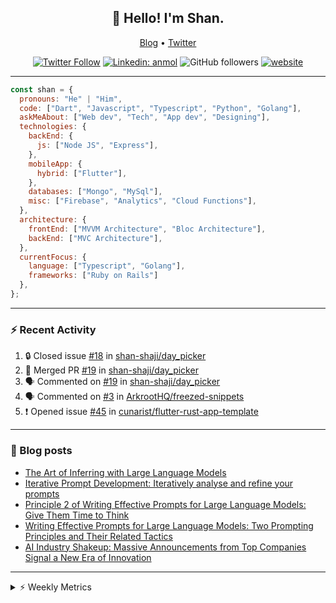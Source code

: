 <h2 align="center">👋 Hello! I'm Shan.</h2>
<p align="center">
  <a href="https://medium.com/feed/@shan-shaji">Blog</a> •
  <a href="https://twitter.com/intent/follow?screen_name=shan__shaji">Twitter</a>
</p>

<p align="center"><a href="https://twitter.com/intent/follow?screen_name=shan__shaji"><img src="https://img.shields.io/twitter/follow/shan__shaji?style=flat" alt="Twitter Follow"></a>
<a href="https://www.linkedin.com/in/shan-shaji/"><img src="https://img.shields.io/badge/shan-shaji?style=flat-square&amp;logo=Linkedin&amp;logoColor=white&amp;link=https://www.linkedin.com/in/shan-shaji/" alt="Linkedin: anmol"></a>
<img src="https://img.shields.io/github/followers/shan-shaji?label=Follow&amp;style=social" alt="GitHub followers">
<a href="http://shan-shaji.github.io/"><img src="https://img.shields.io/badge/Website-46a2f1.svg?&amp;style=flat-square&amp;logo=Google-Chrome&amp;logoColor=white&amp;link=http://shan-shaji.github.io/" alt="website"></a></p>

<hr>

```javascript
const shan = {
  pronouns: "He" | "Him",
  code: ["Dart", "Javascript", "Typescript", "Python", "Golang"],
  askMeAbout: ["Web dev", "Tech", "App dev", "Designing"],
  technologies: {
    backEnd: {
      js: ["Node JS", "Express"],
    },
    mobileApp: {
      hybrid: ["Flutter"],
    },
    databases: ["Mongo", "MySql"],
    misc: ["Firebase", "Analytics", "Cloud Functions"],
  },
  architecture: {
    frontEnd: ["MVVM Architecture", "Bloc Architecture"],
    backEnd: ["MVC Architecture"],
  },
  currentFocus: {
    language: ["Typescript", "Golang"],
    frameworks: ["Ruby on Rails"]
  },
};
```

---

### ⚡ Recent Activity

<!--START_SECTION:activity-->
1. 🔒 Closed issue [#18](https://github.com/shan-shaji/day_picker/issues/18) in [shan-shaji/day_picker](https://github.com/shan-shaji/day_picker)
2. 🎉 Merged PR [#19](https://github.com/shan-shaji/day_picker/pull/19) in [shan-shaji/day_picker](https://github.com/shan-shaji/day_picker)
3. 🗣 Commented on [#19](https://github.com/shan-shaji/day_picker/pull/19#issuecomment-1634430153) in [shan-shaji/day_picker](https://github.com/shan-shaji/day_picker)
4. 🗣 Commented on [#3](https://github.com/ArkrootHQ/freezed-snippets/issues/3#issuecomment-1592487551) in [ArkrootHQ/freezed-snippets](https://github.com/ArkrootHQ/freezed-snippets)
5. ❗ Opened issue [#45](https://github.com/cunarist/flutter-rust-app-template/issues/45) in [cunarist/flutter-rust-app-template](https://github.com/cunarist/flutter-rust-app-template)
<!--END_SECTION:activity-->

---

### 📕 Blog posts

<!-- BLOG-POST-LIST:START -->
- [The Art of Inferring with Large Language Models](https://dev.to/arkroot/the-art-of-inferring-with-large-language-models-243m)
- [Iterative Prompt Development: Iteratively analyse and refine your prompts](https://dev.to/arkroot/iterative-prompt-development-iteratively-analyse-and-refine-your-prompts-3ibl)
- [Principle 2 of Writing Effective Prompts for Large Language Models: Give Them Time to Think](https://dev.to/arkroot/principle-2-of-writing-effective-prompts-for-large-language-models-give-them-time-to-think-25j3)
- [Writing Effective Prompts for Large Language Models: Two Prompting Principles and Their Related Tactics](https://dev.to/arkroot/writing-effective-prompts-for-large-language-models-two-prompting-principles-and-their-related-tactics-151a)
- [AI Industry Shakeup: Massive Announcements from Top Companies Signal a New Era of Innovation](https://dev.to/shanshaji/ai-industry-shakeup-massive-announcements-from-top-companies-signal-a-new-era-of-innovation-pj7)
<!-- BLOG-POST-LIST:END -->

<hr>
<details>
    <summary>⚡ Weekly Metrics</summary>
    <p>
    
<!--START_SECTION:waka-->
![Code Time](http://img.shields.io/badge/Code%20Time-2%2C364%20hrs%2057%20mins-blue)

![Profile Views](http://img.shields.io/badge/Profile%20Views-3-blue)

**🐱 My GitHub Data** 

> 📦 ? Used in GitHub's Storage 
 > 
> 🏆 439 Contributions in the Year 2023
 > 
> 💼 Opted to Hire
 > 
> 📜 139 Public Repositories 
 > 
> 🔑 0 Private Repositories 
 > 
**I'm a Night 🦉** 

```text
🌞 Morning                4768 commits        ███░░░░░░░░░░░░░░░░░░░░░░   11.97 % 
🌆 Daytime                10962 commits       ███████░░░░░░░░░░░░░░░░░░   27.53 % 
🌃 Evening                17948 commits       ███████████░░░░░░░░░░░░░░   45.07 % 
🌙 Night                  6145 commits        ████░░░░░░░░░░░░░░░░░░░░░   15.43 % 
```
📅 **I'm Most Productive on Thursday** 

```text
Monday                   5771 commits        ████░░░░░░░░░░░░░░░░░░░░░   14.49 % 
Tuesday                  6473 commits        ████░░░░░░░░░░░░░░░░░░░░░   16.25 % 
Wednesday                4989 commits        ███░░░░░░░░░░░░░░░░░░░░░░   12.53 % 
Thursday                 8250 commits        █████░░░░░░░░░░░░░░░░░░░░   20.72 % 
Friday                   6942 commits        ████░░░░░░░░░░░░░░░░░░░░░   17.43 % 
Saturday                 3623 commits        ██░░░░░░░░░░░░░░░░░░░░░░░   09.10 % 
Sunday                   3775 commits        ██░░░░░░░░░░░░░░░░░░░░░░░   09.48 % 
```


📊 **This Week I Spent My Time On** 

```text
🕑︎ Time Zone: Asia/Kolkata

💬 Programming Languages: 
Dart                     12 hrs 1 min        ████████████░░░░░░░░░░░░░   49.84 % 
TypeScript               5 hrs 15 mins       █████░░░░░░░░░░░░░░░░░░░░   21.79 % 
PHP                      2 hrs 23 mins       ██░░░░░░░░░░░░░░░░░░░░░░░   09.90 % 
Bash                     50 mins             █░░░░░░░░░░░░░░░░░░░░░░░░   03.49 % 
JavaScript               49 mins             █░░░░░░░░░░░░░░░░░░░░░░░░   03.45 % 

🔥 Editors: 
Android Studio           14 hrs 14 mins      ███████████████░░░░░░░░░░   59.03 % 
VS Code                  9 hrs 52 mins       ██████████░░░░░░░░░░░░░░░   40.97 % 

🐱‍💻 Projects: 
turbo-flutter            14 hrs 12 mins      ███████████████░░░░░░░░░░   58.89 % 
homeday-functions        9 hrs 20 mins       ██████████░░░░░░░░░░░░░░░   38.73 % 
turbo                    32 mins             █░░░░░░░░░░░░░░░░░░░░░░░░   02.24 % 
3.7.12                   1 min               ░░░░░░░░░░░░░░░░░░░░░░░░░   00.14 % 

💻 Operating System: 
Mac                      24 hrs 7 mins       █████████████████████████   100.00 % 
```

**I Mostly Code in Dart** 

```text
Dart                     54 repos            ███████████░░░░░░░░░░░░░░   45.76 % 
TypeScript               5 repos             █░░░░░░░░░░░░░░░░░░░░░░░░   04.24 % 
Python                   5 repos             █░░░░░░░░░░░░░░░░░░░░░░░░   04.24 % 
Ruby                     3 repos             █░░░░░░░░░░░░░░░░░░░░░░░░   02.54 % 
Shell                    1 repo              ░░░░░░░░░░░░░░░░░░░░░░░░░   00.85 % 
```




 Last Updated on 14/07/2023 18:56:03 UTC
<!--END_SECTION:waka-->

</p>
 </details>
